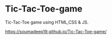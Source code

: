 # Tic-Tac-Toe-game
Tic-Tac-Toe game using HTML,CSS &amp; JS.


https://soumadeep19.github.io/Tic-Tac-Toe-game/
